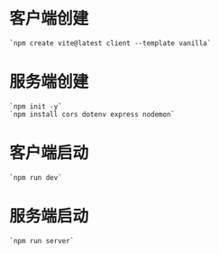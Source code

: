 # 客户端创建
    `npm create vite@latest client --template vanilla`

# 服务端创建
    `npm init -y`
    `npm install cors dotenv express nodemon`

# 客户端启动
    `npm run dev`

# 服务端启动
    `npm run server`